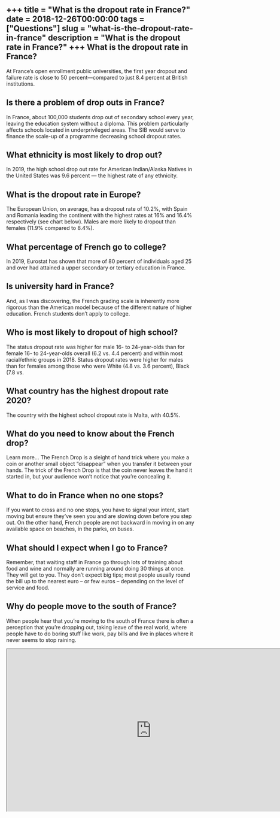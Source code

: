 +++
title = "What is the dropout rate in France?"
date = 2018-12-26T00:00:00
tags = ["Questions"]
slug = "what-is-the-dropout-rate-in-france"
description = "What is the dropout rate in France?"
+++
What is the dropout rate in France?
-----------------------------------

At France’s open enrollment public universities, the first year dropout and failure rate is close to 50 percent—compared to just 8.4 percent at British institutions.

Is there a problem of drop outs in France?
------------------------------------------

In France, about 100,000 students drop out of secondary school every year, leaving the education system without a diploma. This problem particularly affects schools located in underprivileged areas. The SIB would serve to finance the scale-up of a programme decreasing school dropout rates.

What ethnicity is most likely to drop out?
------------------------------------------

In 2019, the high school drop out rate for American Indian/Alaska Natives in the United States was 9.6 percent — the highest rate of any ethnicity.

What is the dropout rate in Europe?
-----------------------------------

The European Union, on average, has a dropout rate of 10.2%, with Spain and Romania leading the continent with the highest rates at 16% and 16.4% respectively (see chart below). Males are more likely to dropout than females (11.9% compared to 8.4%).

What percentage of French go to college?
----------------------------------------

In 2019, Eurostat has shown that more of 80 percent of individuals aged 25 and over had attained a upper secondary or tertiary education in France.

Is university hard in France?
-----------------------------

And, as I was discovering, the French grading scale is inherently more rigorous than the American model because of the different nature of higher education. French students don’t apply to college.

Who is most likely to dropout of high school?
---------------------------------------------

The status dropout rate was higher for male 16- to 24-year-olds than for female 16- to 24-year-olds overall (6.2 vs. 4.4 percent) and within most racial/ethnic groups in 2018. Status dropout rates were higher for males than for females among those who were White (4.8 vs. 3.6 percent), Black (7.8 vs.

What country has the highest dropout rate 2020?
-----------------------------------------------

The country with the highest school dropout rate is Malta, with 40.5%.

What do you need to know about the French drop?
-----------------------------------------------

Learn more… The French Drop is a sleight of hand trick where you make a coin or another small object “disappear” when you transfer it between your hands. The trick of the French Drop is that the coin never leaves the hand it started in, but your audience won’t notice that you’re concealing it.

What to do in France when no one stops?
---------------------------------------

If you want to cross and no one stops, you have to signal your intent, start moving but ensure they’ve seen you and are slowing down before you step out. On the other hand, French people are not backward in moving in on any available space on beaches, in the parks, on buses.

What should I expect when I go to France?
-----------------------------------------

Remember, that waiting staff in France go through lots of training about food and wine and normally are running around doing 30 things at once. They will get to you. They don’t expect big tips; most people usually round the bill up to the nearest euro – or few euros – depending on the level of service and food.

Why do people move to the south of France?
------------------------------------------

When people hear that you’re moving to the south of France there is often a perception that you’re dropping out, taking leave of the real world, where people have to do boring stuff like work, pay bills and live in places where it never seems to stop raining.

<iframe allow="accelerometer; autoplay; clipboard-write; encrypted-media; gyroscope; picture-in-picture" allowfullscreen="" class="__youtube_prefs__  epyt-is-override  no-lazyload" data-no-lazy="1" data-origheight="433" data-origwidth="770" data-skipgform_ajax_framebjll="" height="433" id="_ytid_43724" loading="lazy" src="https://www.youtube.com/embed/TKH_3c9StOE?enablejsapi=1&autoplay=0&cc_load_policy=0&cc_lang_pref=&iv_load_policy=1&loop=0&modestbranding=0&rel=1&fs=1&playsinline=0&autohide=2&theme=dark&color=red&controls=1&" title="YouTube player" width="770"></iframe>